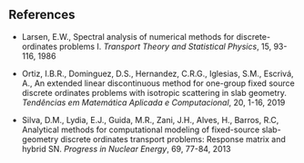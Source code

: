 ## References
- Larsen, E.W., Spectral analysis of numerical methods for discrete-ordinates problems I. *Transport Theory and Statistical Physics*, 15, 93-116, 1986

- Ortiz, I.B.R., Dominguez, D.S., Hernandez, C.R.G., Iglesias, S.M., Escrivá, A., An extended linear discontinuous method for one-group fixed source discrete ordinates problems with isotropic scattering in slab geometry. *Tendências em Matemática Aplicada e Computacional*, 20, 1-16, 2019

- Silva, D.M., Lydia, E.J., Guida, M.R., Zani, J.H., Alves, H., Barros, R.C, Analytical methods for computational modeling of fixed-source slab-geometry discrete ordinates transport problems: Response matrix and hybrid SN. *Progress in Nuclear Energy*, 69, 77-84, 2013
